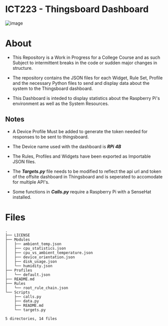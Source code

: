 # ICT223 - Thingsboard Dashboard

![image](https://user-images.githubusercontent.com/95189970/218229756-f085c006-9477-4089-af92-e772d5f304de.png)

# About #

- This Repository is a Work in Progress for a College Course and as such Subject to intermittent breaks in the code or sudden major changes in structure.

- The repository contains the JSON files for each Widget, Rule Set, Profile and the necessary Python files to send and display data about the system to the Thingsboard dashboard.

- This Dashboard is inteded to display statistics about the Raspberry Pi's environment as well as the System Resources.

## Notes ##

  - A Device Profile Must be added to generate the token needed for responses to be sent to thingsboard.

  - The Device name used with the dashboard is ***RPi 4B*** 
 
  - The Rules, Profiles and Widgets have been exported as Importable JSON files.

  - The ***Targets.py*** file needs to be modified to reflect the api url and token of the offsite dashboard in Thingsboard and is seperated to accomodate for multiple API's.

  - Some functions in ***Calls.py*** require a Raspberry Pi with a SenseHat installed.
  
# Files
```
.
├── LICENSE
├── Modules
│   ├── ambient_temp.json
│   ├── cpu_statistics.json
│   ├── cpu_vs_ambient_temperature.json
│   ├── device_orientation.json
│   ├── disk_usage.json
│   └── humidity.json
├── Profiles
│   └── default.json
├── README.md
├── Rules
│   └── root_rule_chain.json
└── Scripts
    ├── calls.py
    ├── data.py
    ├── README.md
    └── targets.py

5 directories, 14 files

```

